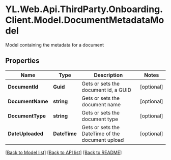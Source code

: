 # YL.Web.Api.ThirdParty.Onboarding.Client.Model.DocumentMetadataModel
Model containing the metadata for a document
## Properties

Name | Type | Description | Notes
------------ | ------------- | ------------- | -------------
**DocumentId** | **Guid** | Gets or sets the document id, a GUID | [optional] 
**DocumentName** | **string** | Gets or sets the document name | [optional] 
**DocumentType** | **string** | Gets or sets the document type | [optional] 
**DateUploaded** | **DateTime** | Gets or sets the DateTime of the document upload | [optional] 

[[Back to Model list]](../README.md#documentation-for-models) [[Back to API list]](../README.md#documentation-for-api-endpoints) [[Back to README]](../README.md)

